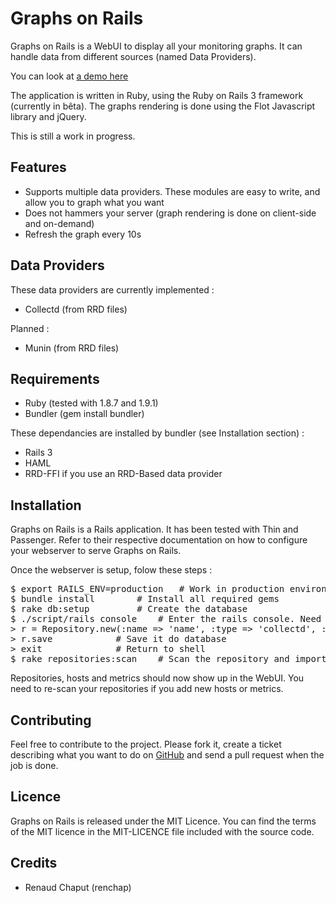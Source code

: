 # Graphs on Rails

Graphs on Rails is a WebUI to display all your monitoring graphs. It can handle data from different sources (named Data Providers).

You can look at [a demo here](http://graphs-on-rails.renchap.com/)

The application is written in Ruby, using the Ruby on Rails 3 framework (currently in bêta). The graphs rendering is done using the Flot Javascript library and jQuery.

This is still a work in progress.

## Features

* Supports multiple data providers. These modules are easy to write, and allow you to graph what you want
* Does not hammers your server (graph rendering is done on client-side and on-demand)
* Refresh the graph every 10s

## Data Providers

These data providers are currently implemented :

* Collectd (from RRD files)

Planned :

* Munin (from RRD files)

## Requirements

* Ruby (tested with 1.8.7 and 1.9.1)
* Bundler (gem install bundler)

These dependancies are installed by bundler (see Installation section) :

* Rails 3
* HAML
* RRD-FFI if you use an RRD-Based data provider

## Installation

Graphs on Rails is a Rails application. It has been tested with Thin and Passenger.
Refer to their respective documentation on how to configure your webserver to serve Graphs on Rails.

Once the webserver is setup, folow these steps :

<pre>
$ export RAILS_ENV=production	# Work in production environment
$ bundle install		# Install all required gems
$ rake db:setup			# Create the database
$ ./script/rails console	# Enter the rails console. Need to use script/rails in place of rails because Rails 3 can be installed using Bundler.
> r = Repository.new(:name => 'name', :type => 'collectd', :options => { :path => '/path/to/collectd/rrds' }) # Create a collectd repository
> r.save			# Save it do database
> exit				# Return to shell
$ rake repositories:scan	# Scan the repository and import metrics
</pre>

Repositories, hosts and metrics should now show up in the WebUI. You need to re-scan your repositories if you add new hosts or metrics.

## Contributing

Feel free to contribute to the project. Please fork it, create a ticket describing what you want to do on [GitHub](http://github.com/renchap/graphs-on-rails/issues) and send a pull request when the job is done.

## Licence

Graphs on Rails is released under the MIT Licence. You can find the terms of the MIT licence in the MIT-LICENCE file included with the source code.

## Credits

* Renaud Chaput (renchap)
